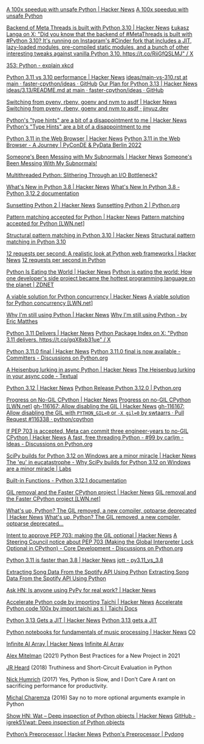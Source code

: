 
[A 100x speedup with unsafe Python | Hacker News](https://news.ycombinator.com/item?id=40263109)
[A 100x speedup with unsafe Python](https://yosefk.com/blog/a-100x-speedup-with-unsafe-python.html)

[Backend of Meta Threads is built with Python 3.10 | Hacker News](https://news.ycombinator.com/item?id=36612835)
[Łukasz Langa on X: "Did you know that the backend of #MetaThreads is built with #Python 3.10? It's running on Instagram's #Cinder fork that includes a JIT, lazy-loaded modules, pre-compiled static modules, and a bunch of other interesting tweaks against vanilla Python 3.10. https://t.co/RiiGfQSLMJ" / X](https://twitter.com/llanga/status/1676846870520291329)

[353: Python - explain xkcd](https://www.explainxkcd.com/wiki/index.php/353:_Python)

[Python 3.11 vs 3.10 performance | Hacker News](https://news.ycombinator.com/item?id=32002057)
[ideas/main-vs-310.rst at main · faster-cpython/ideas · GitHub](https://web.archive.org/web/20220312225521/https://github.com/faster-cpython/ideas/blob/main/main-vs-310.rst)
[Our Plan for Python 3.13 | Hacker News](https://news.ycombinator.com/item?id=36339777)
[ideas/3.13/README.md at main · faster-cpython/ideas · GitHub](https://github.com/faster-cpython/ideas/blob/main/3.13/README.md)

[Switching from pyenv, rbenv, goenv and nvm to asdf | Hacker News](https://news.ycombinator.com/item?id=30917354)
[Switching from pyenv, rbenv, goenv and nvm to asdf · jinyuz.dev](https://jinyuz.dev/2020/07/switching-from-pyenv-rbenv-goenv-and-nvm-to-asdf/)

[Python's "type hints" are a bit of a disappointment to me | Hacker News](https://news.ycombinator.com/item?id=31114554)
[Python's "Type Hints" are a bit of a disappointment to me](https://www.uninformativ.de/blog/postings/2022-04-21/0/POSTING-en.html)

[Python 3.11 in the Web Browser | Hacker News](https://news.ycombinator.com/item?id=30815122)
[Python 3.11 in the Web Browser - A Journey | PyConDE & PyData Berlin 2022](https://2022.pycon.de/program/SBCNDY/)

[Someone's Been Messing with My Subnormals | Hacker News](https://news.ycombinator.com/item?id=32738206)
[Someone's Been Messing With My Subnormals!](https://moyix.blogspot.com/2022/09/someones-been-messing-with-my-subnormals.html)

[Multithreaded Python: Slithering Through an I/O Bottleneck?](https://www.freecodecamp.org/news/multithreaded-python)

[What's New in Python 3.8 | Hacker News](https://news.ycombinator.com/item?id=21252784)
[What's New In Python 3.8 - Python 3.12.2 documentation](https://docs.python.org/3/whatsnew/3.8.html)

[Sunsetting Python 2 | Hacker News](https://news.ycombinator.com/item?id=20915746)
[Sunsetting Python 2 | Python.org](https://www.python.org/doc/sunset-python-2/)

[Pattern matching accepted for Python | Hacker News](https://news.ycombinator.com/item?id=26080760)
[Pattern matching accepted for Python [LWN.net]](https://lwn.net/Articles/845480/)

[Structural pattern matching in Python 3.10 | Hacker News](https://news.ycombinator.com/item?id=28600594)
[Structural pattern matching in Python 3.10](https://benhoyt.com/writings/python-pattern-matching/)

[12 requests per second: A realistic look at Python web frameworks | Hacker News](https://news.ycombinator.com/item?id=26188765)
[12 requests per second in Python](https://web.archive.org/web/20210219035920/https://suade.org/dev/12-requests-per-second-with-python/)

[Python Is Eating the World | Hacker News](https://news.ycombinator.com/item?id=20672051)
[Python is eating the world: How one developer's side project became the hottest programming language on the planet | ZDNET](https://www.zdnet.com/article/python-is-eating-the-world-how-one-developers-side-project-became-the-hottest-programming-language-on-the-planet/)

[A viable solution for Python concurrency | Hacker News](https://news.ycombinator.com/item?id=28880782)
[A viable solution for Python concurrency [LWN.net]](https://lwn.net/Articles/872869/)

[Why I'm still using Python | Hacker News](https://news.ycombinator.com/item?id=34186283)
[Why I'm still using Python - by Eric Matthes](https://mostlypython.substack.com/p/why-im-still-using-python)

[Python 3.11 Delivers | Hacker News](https://news.ycombinator.com/item?id=33996940)
[Python Package Index on X: "Python 3.11 delivers. https://t.co/gqX8xb31ue" / X](https://twitter.com/pypi/status/1603089763287826432)

[Python 3.11.0 final | Hacker News](https://news.ycombinator.com/item?id=33327896)
[Python 3.11.0 final is now available - Committers - Discussions on Python.org](https://discuss.python.org/t/python-3-11-0-final-is-now-available/20291)

[A Heisenbug lurking in async Python | Hacker News](https://news.ycombinator.com/item?id=34754276)
[The Heisenbug lurking in your async code - Textual](https://textual.textualize.io/blog/2023/02/11/the-heisenbug-lurking-in-your-async-code/)

[Python 3.12 | Hacker News](https://news.ycombinator.com/item?id=37737519)
[Python Release Python 3.12.0 | Python.org](https://www.python.org/downloads/release/python-3120/)

[Progress on No-GIL CPython | Hacker News](https://news.ycombinator.com/item?id=37960941)
[Progress on no-GIL CPython [LWN.net]](https://lwn.net/Articles/947138/)
[gh-116167: Allow disabling the GIL | Hacker News](https://news.ycombinator.com/item?id=39670102)
[gh-116167: Allow disabling the GIL with `PYTHON_GIL=0` or `-X gil=0` by swtaarrs · Pull Request #116338 · python/cpython](https://github.com/python/cpython/pull/116338)

[If PEP 703 is accepted, Meta can commit three engineer-years to no-GIL CPython | Hacker News](https://news.ycombinator.com/item?id=36643670)
[A fast, free threading Python - #99 by carljm - Ideas - Discussions on Python.org](https://discuss.python.org/t/a-fast-free-threading-python/27903/99)

[SciPy builds for Python 3.12 on Windows are a minor miracle | Hacker News](https://news.ycombinator.com/item?id=38196412)
[The 'eu' in eucatastrophe - Why SciPy builds for Python 3.12 on Windows are a minor miracle | Labs](https://labs.quansight.org/blog/building-scipy-with-flang)

[Built-in Functions - Python 3.12.1 documentation](https://docs.python.org/3/library/functions.html)

[GIL removal and the Faster CPython project | Hacker News](https://news.ycombinator.com/item?id=37170771)
[GIL removal and the Faster CPython project [LWN.net]](https://lwn.net/Articles/939981/)

[What's up, Python? The GIL removed, a new compiler, optparse deprecated | Hacker News](https://news.ycombinator.com/item?id=36935041)
[What's up, Python? The GIL removed, a new compiler, optparse deprecated...](https://www.bitecode.dev/p/whats-up-python-the-gil-removed-a)

[Intent to approve PEP 703: making the GIL optional | Hacker News](https://news.ycombinator.com/item?id=36913328)
[A Steering Council notice about PEP 703 (Making the Global Interpreter Lock Optional in CPython) - Core Development - Discussions on Python.org](https://discuss.python.org/t/a-steering-council-notice-about-pep-703-making-the-global-interpreter-lock-optional-in-cpython/30474)

[Python 3.11 is faster than 3.8 | Hacker News](https://news.ycombinator.com/item?id=33345421)
[jott - py3.11_vs_3.8](https://jott.live/markdown/py3.11_vs_3.8)

[Extracting Song Data From the Spotify API Using Python](https://rsci.app.link/ik6jrRug4lb?_p=c71029c19f1c6df4fc1c87)
[Extracting Song Data From the Spotify API Using Python](https://link.medium.com/ik6jrRug4lb)

[Ask HN: Is anyone using PyPy for real work? | Hacker News](https://news.ycombinator.com/item?id=36940871)

[Accelerate Python code by importing Taichi | Hacker News](https://news.ycombinator.com/item?id=32767338)
[Accelerate Python code 100x by import taichi as ti | Taichi Docs](https://docs.taichi-lang.org/blog/accelerate-python-code-100x)

[Python 3.13 Gets a JIT | Hacker News](https://news.ycombinator.com/item?id=38923741)
[Python 3.13 gets a JIT](https://tonybaloney.github.io/posts/python-gets-a-jit.html)

[Python notebooks for fundamentals of music processing | Hacker News](https://news.ycombinator.com/item?id=40550830)
[C0](https://www.audiolabs-erlangen.de/resources/MIR/FMP/C0/C0.html)

[Infinite AI Array | Hacker News](https://news.ycombinator.com/item?id=34224664)
[Infinite AI Array](https://ianbicking.org/blog/2023/01/infinite-ai-array.html)

[Alex Mitelman](https://mitelman.engineering/blog/python-best-practice/automating-python-best-practices-for-a-new-project/)
(2021) Python Best Practices for a New Project in 2021

[JR Heard](http://blog.jrheard.com/truthiness-and-short-circuit-evaluation-in-python)
(2018) Truthiness and Short-Circuit Evaluation in Python

[Nick Humrich](https://hackernoon.com/yes-python-is-slow-and-i-dont-care-13763980b5a1)
(2017) Yes, Python is Slow, and I Don’t Care
A rant on sacrificing performance for productivity.

[Michal Charemza](https://charemza.name/blog/posts/programming/smells/say-no-to-more-optional-arguments/)
(2016) Say no to more optional arguments
example in Python

[Show HN: Wat – Deep inspection of Python objects | Hacker News](https://news.ycombinator.com/item?id=41070428)
[GitHub - igrek51/wat: Deep inspection of Python objects](https://github.com/igrek51/wat)

[Python’s Preprocessor | Hacker News](https://news.ycombinator.com/item?id=41322758)
[Python's Preprocessor | Pydong](https://pydong.org/posts/PythonsPreprocessor/)
